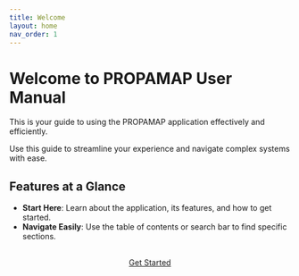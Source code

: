 ```yaml
---
title: Welcome
layout: home
nav_order: 1
---
```


# Welcome to PROPAMAP User Manual

This is your guide to using the PROPAMAP application effectively and efficiently.

<div class="alert alert-info" role="alert">
  Use this guide to streamline your experience and navigate complex systems with ease.
</div>

## Features at a Glance
- **Start Here**: Learn about the application, its features, and how to get started.
- **Navigate Easily**: Use the table of contents or search bar to find specific sections.

<div style="text-align: center; margin-top: 30px;">
  <a href="introduccion.md" class="btn btn-primary btn-lg">Get Started</a>
</div>
